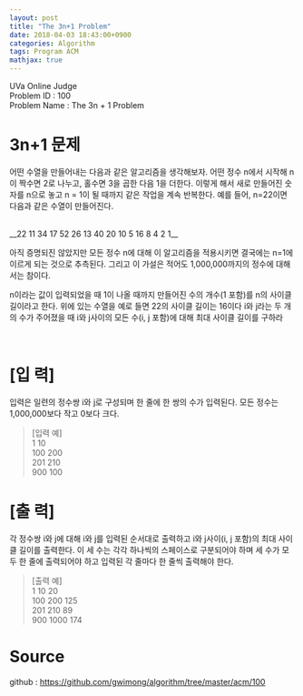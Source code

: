 ```yaml
---
layout: post
title: "The 3n+1 Problem"
date: 2018-04-03 18:43:00+0900
categories: Algorithm
tags: Program ACM
mathjax: true
---
```


UVa Online Judge   
Problem ID : 100   
Problem Name : The 3n + 1 Problem   


3n+1 문제
======================

어떤 수열을 만들어내는 다음과 같은 알고리즘을 생각해보자. 어떤 정수 n에서 시작해 n이 짝수면 2로 나누고, 홀수면 3을 곱한 다음 1을 더한다. 이렇게 해서 새로 만들어진 숫자를 n으로 놓고 n = 1이 될 때까지 같은 작업을 계속 반복한다. 예를 들어, n=22이면 다음과 같은 수열이 만들어진다.

<br>
__22  11  34  17  52  26  13  40  20  10  5  16  8  4  2  1__

<br>

아직 증명되진 않았지만 모든 정수 n에 대해 이 알고리즘을 적용시키면 결국에는 n=1에 이르게 되는 것으로 추측된다. 그리고 이 가설은 적어도 1,000,000까지의 정수에 대해서는 참이다.

n이라는 값이 입력되었을 때 1이 나올 때까지 만들어진 수의 개수(1 포함)를 n의 사이클 길이라고 한다. 위에 있는 수열을 예로 들면 22의 사이클 길이는 16이다 i와 j라는 두 개의 수가 주어졌을 때 i와 j사이의 모든 수(i, j 포함)에 대해 최대 사이클 길이를 구하라


<br>

# [입 력]
입력은 일련의 정수쌍 i와 j로 구성되며 한 줄에 한 쌍의 수가 입력된다. 모든 정수는 1,000,000보다 작고 0보다 크다.
> [입력 예]<br>
  1 10<br>
  100 200<br>
  201 210<br>
  900 100<br>

# [출 력]
각 정수쌍 i와 j에 대해 i와 j를 입력된 순서대로 출력하고 i와 j사이(i, j 포함)의 최대 사이클 길이를 출력한다. 이 세 수는 각각 하나씩의 스페이스로 구분되어야 하며 세 수가 모두 한 줄에 출력되어야 하고 입력된 각 줄마다 한 줄씩 출력해야 한다.

> [출력 예]<br>
  1 10 20<br>
  100 200 125<br>
  201 210 89<br>
  900 1000 174<br>


# Source
github : <https://github.com/gwimong/algorithm/tree/master/acm/100>
